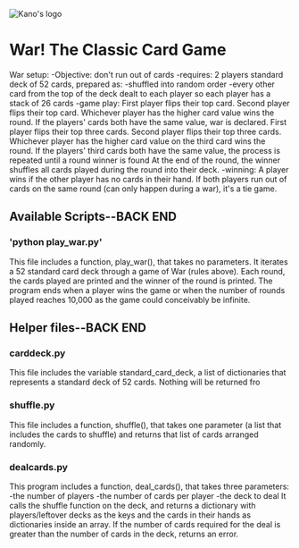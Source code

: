 ![Kano's logo](//imgur.com/a/cYFJ9rX)

# War! The Classic Card Game
War setup:
    -Objective: don't run out of cards
    -requires:
        2 players
        standard deck of 52 cards, prepared as:
            -shuffled into random order
            -every other card from the top of the deck dealt to each player so each player has a stack of 26 cards
    -game play:
        First player flips their top card.
        Second player flips their top card.
        Whichever player has the higher card value wins the round.
        If the players' cards both have the same value, war is declared.
            First player flips their top three cards.
            Second player flips their top three cards. 
            Whichever player has the higher card value on the third card wins the round.
            If the players' third cards both have the same value, the process is repeated until a round winner is found
        At the end of the round, the winner shuffles all cards played during the round into their deck. 
    -winning:
        A player wins if the other player has no cards in their hand.
        If both players run out of cards on the same round (can only happen during a war), it's a tie game.
        

        

## Available Scripts--BACK END

### 'python play_war.py'
This file includes a function, play_war(), that takes no parameters. It iterates a 52 standard card deck through a game of War (rules above). Each round, the cards played are printed and the winner of the round is printed. The program ends when a player wins the game or when the number of rounds played reaches 10,000 as the game could conceivably be infinite. 

## Helper files--BACK END


### carddeck.py
This file includes the variable standard_card_deck, a list of dictionaries that represents a standard deck of 52 cards. Nothing will be returned fro

### shuffle.py
This file includes a function, shuffle(), that takes one parameter (a list that includes the cards to shuffle) and returns that list of cards arranged randomly.

### dealcards.py
This program includes a function, deal_cards(), that takes three parameters:
    -the number of players
    -the number of cards per player
    -the deck to deal
It calls the shuffle function on the deck, and returns a dictionary with players/leftover decks as the keys and the cards in their hands as dictionaries inside an array. If the number of cards required for the deal is greater than the number of cards in the deck, returns an error. 
